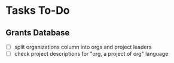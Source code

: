 Tasks To-Do
======

## Grants Database
- [ ] split organizations column into orgs and project leaders
- [ ] check project descriptions for "org, a project of org" language
